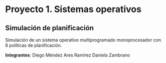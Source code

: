 # Proyecto 1. Sistemas operativos

## Simulación de planificación

Simulación de un sistema operativo multiprogramado monoprocesador con 6 políticas de planificación.

**Integrantes**:
Diego Méndez 
Ares Ramírez
Daniela Zambrano